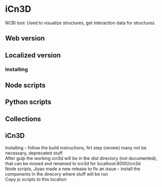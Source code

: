 # iCn3D
NCBI tool: Used to visualize structures, get interaction data for structures.

## Web version

## Localized version
### Installing

## Node scripts

## Python scripts

## Collections

## iCn3D
Installing - follow the build instructions, firt step (review) many not be necessary, deprecated stuff  
After gulp the working icn3d will be in the dist directory (not documented), that can be moved and renamed to icn3d for localhost:8000/icn3d  
Node scripts, Jiyao made a new release to fix an issue - install the components in the direcory where stuff will be run  
Copy js scripts to this location

